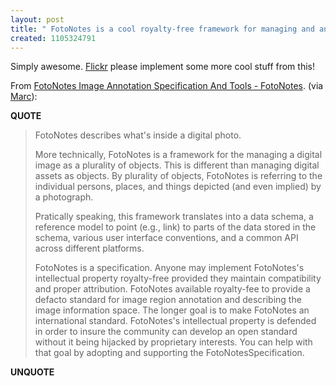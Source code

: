 ```yaml
---
layout: post
title: " FotoNotes is a cool royalty-free framework for managing and anotating photos"
created: 1105324791
---
```

Simply awesome. <a href="http://www.flickr.com/">Flickr</a> please implement some more cool stuff from this!
<p>From <a href="http://fotonotes.net/spec/index.cgi?FotoNotes">FotoNotes Image Annotation Specification And Tools - FotoNotes</a>. (via <a href="http://marc.blogs.it/archives/2005/01/image_annotatio.html">Marc</a>):</p>
<p><b>QUOTE</b></p><blockquote><p>FotoNotes describes what's inside a digital photo.</p>

<p>More technically, FotoNotes is a framework for the managing a digital image as a plurality of objects. This is different than managing digital assets as objects. By plurality of objects, FotoNotes is referring to the individual persons, places, and things depicted (and even implied) by a photograph.</p>

<p>Pratically speaking, this framework translates into a data schema, a reference model to point (e.g., link) to parts of the data stored in the schema, various user interface conventions, and a common API across different platforms.</p>

<p>FotoNotes is a specification. Anyone may implement FotoNotes's intellectual property royalty-free provided they maintain compatibility and proper attribution. FotoNotes available royalty-fee to provide a defacto standard for image region annotation and describing the image information space. The longer goal is to make FotoNotes an international standard. FotoNotes's intellectual property is defended in order to insure the community can develop an open standard without it being hijacked by proprietary interests. You can help with that goal by adopting and supporting the FotoNotesSpecification.</p>

</blockquote><p><b>UNQUOTE</b></p>



